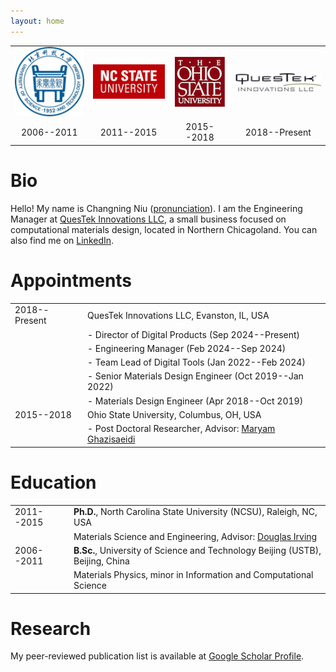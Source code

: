 ```yaml
---
layout: home
---
```


|                        |                        |                      |                              |
| :--------------------: | :--------------------: | :------------------: | :--------------------------: |
| ![USTB](/img/USTB.png) | ![NCSU](/img/NCSU.png) | ![OSU](/img/OSU.png) | ![QuesTek](/img/QuesTek.png) |
|       2006--2011       |       2011--2015       |      2015--2018      |        2018--Present         |

# Bio

Hello! My name is Changning Niu
([pronunciation](https://translate.google.com/#view=home&op=translate&sl=en&tl=zh-CN&text=Chang-ning%20Niu)).
I am the Engineering Manager at [QuesTek Innovations LLC](https://www.questek.com/), a small
business focused on computational materials design, located in Northern Chicagoland. You can also
find me on [LinkedIn](https://www.linkedin.com/in/changning-niu).

# Appointments

|               |                                                                                                     |
| ------------- | --------------------------------------------------------------------------------------------------- |
| 2018--Present | QuesTek Innovations LLC, Evanston, IL, USA                                                          |
|               | - Director of Digital Products (Sep 2024--Present)                                                  |
|               | - Engineering Manager (Feb 2024--Sep 2024)                                                          |
|               | - Team Lead of Digital Tools (Jan 2022--Feb 2024)                                                   |
|               | - Senior Materials Design Engineer (Oct 2019--Jan 2022)                                             |
|               | - Materials Design Engineer (Apr 2018--Oct 2019)                                                    |
| 2015--2018    | Ohio State University, Columbus, OH, USA                                                            |
|               | - Post Doctoral Researcher, Advisor: [Maryam Ghazisaeidi](https://mse.osu.edu/people/ghazisaeidi.1) |

# Education

|            |                                                                                                        |
| ---------- | ------------------------------------------------------------------------------------------------------ |
| 2011--2015 | **Ph.D.**, North Carolina State University (NCSU), Raleigh, NC, USA                                    |
|            | Materials Science and Engineering, Advisor: [Douglas Irving](http://www.mse.ncsu.edu/profile/dlirving) |
| 2006--2011 | **B.Sc.**, University of Science and Technology Beijing (USTB), Beijing, China                         |
|            | Materials Physics, minor in Information and Computational Science                                      |

# Research

My peer-reviewed publication list is available at
[Google Scholar Profile](https://scholar.google.com/citations?user=QZEhJPAAAAAJ&hl=en).
